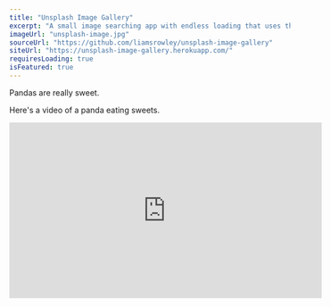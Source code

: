 ```yaml
---
title: "Unsplash Image Gallery"
excerpt: "A small image searching app with endless loading that uses the Unsplash API. Powered by React"
imageUrl: "unsplash-image.jpg"
sourceUrl: "https://github.com/liamsrowley/unsplash-image-gallery"
siteUrl: "https://unsplash-image-gallery.herokuapp.com/"
requiresLoading: true
isFeatured: true
---
```


Pandas are really sweet.

Here's a video of a panda eating sweets.

<iframe width="560" height="315" src="https://www.youtube.com/embed/4n0xNbfJLR8" frameborder="0" allowfullscreen></iframe>
